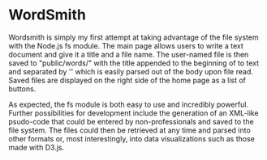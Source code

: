 WordSmith
=========
Wordsmith is simply my first attempt at taking advantage of the file system with the Node.js fs module. The main page allows users to write a text document and give it a title and a file name. The user-named file is then saved to "public/words/" with the title appended to the beginning of to text and separated by '<T>' which is easily parsed out of the body upon file read. Saved files are displayed on the right side of the home page as a list of buttons.

As expected, the fs module is both easy to use and incredibly powerful. Further possibilities for development include the generation of an XML-like psudo-code that could be entered by non-professionals and saved to the file system. The files could then be retrieved at any time and parsed into other formats or, most interestingly, into data visualizations such as those made with D3.js.